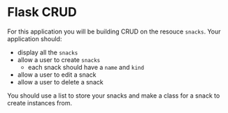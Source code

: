 # Flask CRUD

For this application you will be building CRUD on the resouce `snacks`. Your application should:

- display all the `snacks`
- allow a user to create `snacks` 
    -  each snack should have a `name` and `kind`
- allow a user to edit a snack
- allow a user to delete a snack

You should use a list to store your snacks and make a class for a snack to create instances from.
